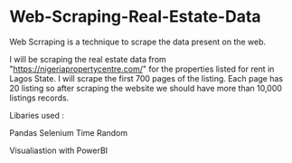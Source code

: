 # Web-Scraping-Real-Estate-Data

Web Scrraping is a technique to scrape the data present on the web.

I will be scraping the real estate data from "https://nigeriapropertycentre.com/" for the properties listed for rent in Lagos State. I will scrape the first 700 pages of the listing. Each page has 20 listing so after scraping the website we should have more than 10,000 listings records.

Libaries used :

Pandas Selenium Time Random

Visualiastion with PowerBI
